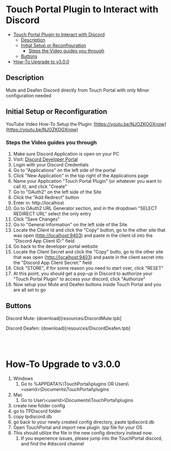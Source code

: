# Touch Portal Plugin to Interact with Discord

- [Touch Portal Plugin to Interact with Discord](#touch-portal-plugin-to-interact-with-discord)
  - [Description](#description)
  - [Initial Setup or Reconfiguration](#initial-setup-or-reconfiguration)
    - [Steps the Video guides you through](#steps-the-video-guides-you-through)
  - [Buttons](#buttons)
- [How-To Upgrade to v3.0.0](#how-to-upgrade-to-v300)

## Description

Mute and Deafen Discord directly from Touch Portal with only Minor configuration needed

## Initial Setup or Reconfiguration
YouTube Video How-To Setup the Plugin: [https://youtu.be/NJOZKOGXnqw](https://youtu.be/NJOZKOGXnqw)

### Steps the Video guides you through
<ol>
                  <li>Make sure Discord Application is open on your PC</li>
                  <li>
                    Visit:
                    <a
                      target="_blank"
                      href="https://discord.com/developers/applications"
                    >
                      Discord Developer Portal
                    </a>
                  </li>
                  <li>Login with your Discord Credentials</li>
                  <li>Go to "Applications" on the left side of the portal</li>
                  <li>
                    Click "New Application" in the top right of the Applications
                    page
                  </li>
                  <li>
                    Name your Application "Touch Portal Plugin" (or whatever you
                    want to call it), and click "Create"
                  </li>
                  <li>Go to "OAuth2" on the left side of the Site</li>
                  <li>Click the "Add Redirect" button</li>
                  <li>Enter in: http://localhost</li>
                  <li>
                    Go to OAuth2 URL Generator section, and in the dropdown
                    "SELECT REDIRECT URL" select the only entry
                  </li>
                  <li>Click "Save Changes"</li>
                  <li>
                    Go to "General Information" on the left side of the Site
                  </li>
                  <li>
                    Locate the Client Id and click the "Copy" button, go to the
                    other site that was open (<a href="http://localhost:9403"
                      >http://localhost:9403</a
                    >) and paste in the client id into the "Discord App Client
                    ID:" field
                  </li>
                  <li>Go back to the developer portal website</li>
                  <li>
                    Locate the Client Secret and click the "Copy" butto, go to
                    the other site that was open (<a
                      href="http://localhost:9403"
                      >http://localhost:9403</a
                    >) and paste in the client secret into the "Discord App
                    Client Secret:" field
                  </li>
                  <li>
                    Click "STORE", if for some reason you need to start over,
                    click "RESET"
                  </li>
                  <li>
                    At this point, you should get a pop-up in Discord to
                    authorize your "Touch Portal Plugin" to access your discord,
                    click "Authorize"
                  </li>
                  <li>
                    Now setup your Mute and Deafen buttons inside Touch Portal
                    and you are all set to go
                  </li>
                </ol>

## Buttons
Discord Mute: (download)[resources/DiscordMute.tpb]

Discord Deafen: (download)[resources/DiscordDeafen.tpb]




<br><br>
# How-To Upgrade to v3.0.0

1. Windows
   1. Go to %APPDATA%\TouchPortal\plugins OR Users\\\<userid>\Documents\TouchPortal\plugins
2. Mac
   1. Go to User\\\<userid>\Documents\TouchPortal\plugins
3. create new folder config
4. go to TPDiscord folder
5. copy tpdiscord.db
6. go back to your newly created config directory, paste tpdiscord.db
7. Open TouchPortal and import new plugin .tpp file for your OS
8. This should utilize the file in the new config directory instead now.
   1. If you experience issues, please jump into the TouchPortal discord, and find the #discord channel